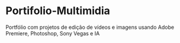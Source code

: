 # Portifolio-Multimidia
Portfólio com projetos de edição de vídeos e imagens usando Adobe Premiere, Photoshop, Sony Vegas e IA
